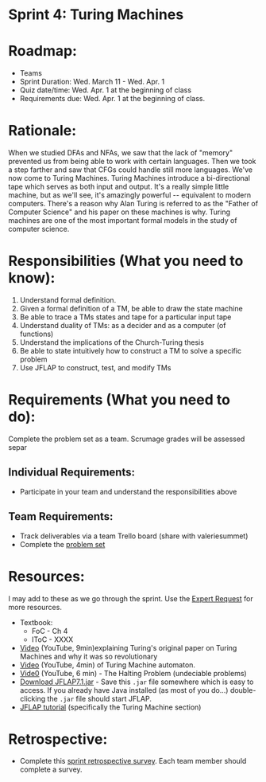 # Sprint 4: Turing Machines

# Roadmap:
* Teams
* Sprint Duration: Wed. March 11 - Wed. Apr. 1
* Quiz date/time:  Wed. Apr. 1 at the beginning of class
* Requirements due: Wed. Apr. 1 at the beginning of class.

# Rationale:
When we studied DFAs and NFAs, we saw that the lack of "memory" prevented us from being able to work with certain languages.  Then we took a step farther and saw that CFGs could handle still more languages.  We've now come to Turing Machines.  Turing Machines introduce a bi-directional tape which serves as both input and output.  It's a really simple little machine, but as we'll see, it's amazingly powerful -- equivalent to modern computers.  There's a reason why Alan Turing is referred to as the "Father of Computer Science" and his paper on these machines is why.  Turing machines are one of the most important formal models in the study of computer science.


# Responsibilities (What you need to know):
1. Understand formal definition.
2. Given a formal definition of a TM, be able to draw the state machine
3. Be able to trace a TMs states and tape for a particular input tape
4. Understand duality of TMs: as a decider and as a computer (of functions)
5. Understand the implications of the Church-Turing thesis
6. Be able to state intuitively how to construct a TM to solve a specific problem
7. Use JFLAP to construct, test, and modify TMs

# Requirements (What you need to do):
Complete the problem set as a team.  Scrumage grades will be assessed separ

## Individual Requirements:
   * Participate in your team and understand the responsibilities above

## Team Requirements:
   * Track deliverables via a team Trello board (share with valeriesummet)
   * Complete the [problem set](./problem_set.md)
   
# Resources:  
I may add to these as we go through the sprint.  Use the [Expert Request](https://rollins.co1.qualtrics.com/jfe/form/SV_0jNfbBpN1clDJfn?course=mat310s20&sprint=4) for more resources. 
   * Textbook:
       * FoC - Ch 4
       * IToC - XXXX
   * [Video](https://www.youtube.com/watch?v=-ZS_zFg4w5k) (YouTube, 9min)explaining Turing's original paper on Turing Machines and why it was so revolutionary
   * [Video](https://www.youtube.com/watch?v=gJQTFhkhwPA) (YouTube, 4min) of Turing Machine automaton.
   * [Vide0](https://www.youtube.com/watch?v=wGLQiHXHWNk) (YouTube, 6 min) - The Halting Problem (undeciable problems)
   * [Download JFLAP7.1.jar](http://www.jflap.org/jflaptmp/july27-18/JFLAP7.1.jar) - Save this `.jar` file somewhere which is easy to access.  If you already have Java installed (as most of you do...) double-clicking the `.jar` file should start JFLAP.
   * [JFLAP tutorial](http://www.jflap.org/tutorial/) (specifically the Turing Machine section)
   
   
# Retrospective:
  * Complete this [sprint retrospective survey](https://rollins.co1.qualtrics.com/jfe/form/SV_3rAIzhpHFYbIixf?course=mat310s20&sprint=4).  Each team member should complete a survey.
